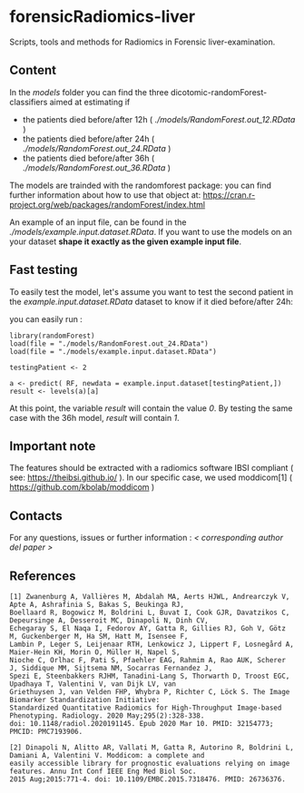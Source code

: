 # forensicRadiomics-liver
Scripts, tools and methods for Radiomics in Forensic liver-examination.

## Content

In the *models* folder you can find the three dicotomic-randomForest-classifiers aimed at estimating if

* the patients died before/after 12h ( *./models/RandomForest.out_12.RData* )
* the patients died before/after 24h ( *./models/RandomForest.out_24.RData* )
* the patients died before/after 36h ( *./models/RandomForest.out_36.RData* )

The models are trainded with the randomforest package: you can find further information about how to use that object at: https://cran.r-project.org/web/packages/randomForest/index.html

An example of an input file, can be found in the *./models/example.input.dataset.RData*. If you want to use the models on an your dataset **shape it exactly as the given example input file**.

## Fast testing

To easily test the model, let's assume you want to test the second patient in the *example.input.dataset.RData* dataset to know if it died before/after 24h:

you can easily run :


```
library(randomForest)
load(file = "./models/RandomForest.out_24.RData")
load(file = "./models/example.input.dataset.RData")

testingPatient <- 2

a <- predict( RF, newdata = example.input.dataset[testingPatient,])
result <- levels(a)[a]
```

At this point, the variable *result* will contain the value *0*. By testing the same case with the 36h model, *result* will contain *1*.

## Important note

The features should be extracted with a radiomics software IBSI compliant ( see: https://theibsi.github.io/ ). In our specific case, we used moddicom[1] ( https://github.com/kbolab/moddicom )

## Contacts

For any questions, issues or further information : *< corresponding author del paper >*

## References

```
[1] Zwanenburg A, Vallières M, Abdalah MA, Aerts HJWL, Andrearczyk V, Apte A, Ashrafinia S, Bakas S, Beukinga RJ,
Boellaard R, Bogowicz M, Boldrini L, Buvat I, Cook GJR, Davatzikos C, Depeursinge A, Desseroit MC, Dinapoli N, Dinh CV,
Echegaray S, El Naqa I, Fedorov AY, Gatta R, Gillies RJ, Goh V, Götz M, Guckenberger M, Ha SM, Hatt M, Isensee F,
Lambin P, Leger S, Leijenaar RTH, Lenkowicz J, Lippert F, Losnegård A, Maier-Hein KH, Morin O, Müller H, Napel S,
Nioche C, Orlhac F, Pati S, Pfaehler EAG, Rahmim A, Rao AUK, Scherer J, Siddique MM, Sijtsema NM, Socarras Fernandez J,
Spezi E, Steenbakkers RJHM, Tanadini-Lang S, Thorwarth D, Troost EGC, Upadhaya T, Valentini V, van Dijk LV, van
Griethuysen J, van Velden FHP, Whybra P, Richter C, Löck S. The Image Biomarker Standardization Initiative:
Standardized Quantitative Radiomics for High-Throughput Image-based Phenotyping. Radiology. 2020 May;295(2):328-338.
doi: 10.1148/radiol.2020191145. Epub 2020 Mar 10. PMID: 32154773; PMCID: PMC7193906.

[2] Dinapoli N, Alitto AR, Vallati M, Gatta R, Autorino R, Boldrini L, Damiani A, Valentini V. Moddicom: a complete and
easily accessible library for prognostic evaluations relying on image features. Annu Int Conf IEEE Eng Med Biol Soc.
2015 Aug;2015:771-4. doi: 10.1109/EMBC.2015.7318476. PMID: 26736376.
```
